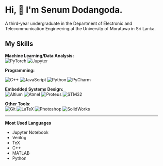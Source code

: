 
# Hi, 👋 I'm Senum Dodangoda.
A third-year undergraduate in the Department of Electronic and Telecommunication Engineering at the University of Moratuwa in Sri Lanka.

## My Skills

**Machine Learning/Data Analysis:**  
![PyTorch](https://img.shields.io/badge/PyTorch-EE4C2C?style=flat&logo=PyTorch&logoColor=white)
![Jupyter](https://img.shields.io/badge/Jupyter-F37626?style=flat&logo=Jupyter&logoColor=white)

**Programming:** 
 
![C++](https://img.shields.io/badge/C%2B%2B-00599C?style=flat&logo=c%2B%2B&logoColor=white)
![JavaScript](https://shields.io/badge/JavaScript-F7DF1E?logo=JavaScript&logoColor=000&style=flat-square)
![Python](https://img.shields.io/badge/Python-3776AB?style=flat&logo=python&logoColor=white)
![PyCharm](https://img.shields.io/badge/PyCharm-000000?style=flat&logo=PyCharm&logoColor=white)

**Embedded Systems Design:**  
![Altium](https://img.shields.io/badge/Altium-0C7C59?style=flat&logo=Altium%20Designer&logoColor=white)
![Atmel](https://img.shields.io/badge/Atmel-0074B5?style=flat&logo=Atmel&logoColor=white)
![Proteus](https://img.shields.io/badge/Proteus-007ACC?style=flat&logo=Proteus&logoColor=white)
![STM32](https://img.shields.io/badge/STM32-03234B?style=flat&logo=STMicroelectronics&logoColor=white)


**Other Tools:**  
![Git](https://img.shields.io/badge/Git-F05032?style=flat&logo=git&logoColor=white)
![LaTeX](https://img.shields.io/badge/LaTeX-008080?style=flat&logo=LaTeX&logoColor=white)
![Photoshop](https://img.shields.io/badge/Photoshop-31A8FF?style=flat&logo=adobe%20photoshop&logoColor=white)
![SolidWorks](https://img.shields.io/badge/SolidWorks-FF0000?style=flat&logo=SolidWorks&logoColor=white)

---


**Most Used Languages**  
- Jupyter Notebook
- Verilog
- TeX
- C++
- MATLAB
- Python
